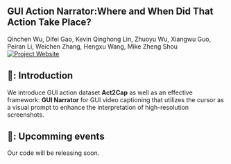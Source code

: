 ## GUI Action Narrator:Where and When Did That Action Take Place?
Qinchen Wu, Difei Gao, Kevin Qinghong Lin, Zhuoyu Wu, Xiangwu Guo, Peiran Li, Weichen Zhang, Hengxu Wang, Mike Zheng Shou
[![Project Website](https://img.shields.io/badge/Project-Website-blue)](https://showlab.github.io/GUI-Narrator/)
## 🤖: Introduction
We introduce GUI action dataset **Act2Cap** as well as an effective framework: **GUI Narrator** for GUI video captioning that utilizes the cursor as a visual prompt to enhance the interpretation of high-resolution screenshots.

## 📑: Upcomming events
Our code will be releasing soon.
